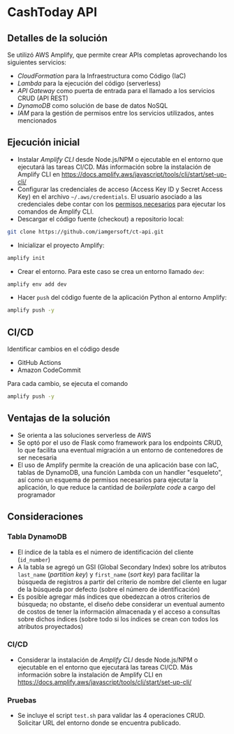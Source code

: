 # CashToday API

## Detalles de la solución

Se utilizó AWS Amplify, que permite crear APIs completas aprovechando los siguientes servicios:

- _CloudFormation_ para la Infraestructura como Código (IaC)
- _Lambda_ para la ejecución del código (serverless)
- _API Gateway_ como puerta de entrada para el llamado a los servicios CRUD (API REST)
- _DynamoDB_ como solución de base de datos NoSQL
- _IAM_ para la gestión de permisos entre los servicios utilizados, antes mencionados

## Ejecución inicial

- Instalar _Amplify CLI_ desde Node.js/NPM o ejecutable en el entorno que ejecutará las tareas CI/CD. Más información sobre la instalación de Amplify CLI en https://docs.amplify.aws/javascript/tools/cli/start/set-up-cli/
- Configurar las credenciales de acceso (Access Key ID y Secret Access Key) en el archivo `~/.aws/credentials`. El usuario asociado a las credenciales debe contar con los [permisos necesarios](https://docs.amplify.aws/javascript/tools/cli/start/set-up-cli/) para ejecutar los comandos de Amplify CLI.
- Descargar el código fuente (checkout) a repositorio local:

```bash
git clone https://github.com/iamgersoft/ct-api.git
```

- Inicializar el proyecto Amplify:

```bash
amplify init
```

- Crear el entorno. Para este caso se crea un entorno llamado `dev`:

```bash
amplify env add dev
```

- Hacer `push` del código fuente de la aplicación Python al entorno Amplify:

```bash
amplify push -y
```

## CI/CD

Identificar cambios en el código desde

- GitHub Actions
- Amazon CodeCommit

Para cada cambio, se ejecuta el comando

```bash
amplify push -y
```

## Ventajas de la solución

- Se orienta a las soluciones serverless de AWS
- Se optó por el uso de Flask como framework para los endpoints CRUD, lo que facilita una eventual migración a un entorno de contenedores de ser necesaria
- El uso de Amplify permite la creación de una aplicación base con IaC, tablas de DynamoDB, una función Lambda con un handler "esqueleto", así como un esquema de permisos necesarios para ejecutar la aplicación, lo que reduce la cantidad de _boilerplate code_ a cargo del programador

## Consideraciones

### Tabla DynamoDB

- El índice de la tabla es el número de identificación del cliente (`id_number`)
- A la tabla se agregó un GSI (Global Secondary Index) sobre los atributos `last_name` (_partition key_) y `first_name` (_sort key_) para facilitar la búsqueda de registros a partir del criterio de nombre del cliente en lugar de la búsqueda por defecto (sobre el número de identificación)
- Es posible agregar más índices que obedezcan a otros criterios de búsqueda; no obstante, el diseño debe considerar un eventual aumento de costos de tener la información almacenada y el acceso a consultas sobre dichos índices (sobre todo si los índices se crean con todos los atributos proyectados)

### CI/CD

- Considerar la instalación de _Amplify CLI_ desde Node.js/NPM o ejecutable en el entorno que ejecutará las tareas CI/CD. Más información sobre la instalación de Amplify CLI en https://docs.amplify.aws/javascript/tools/cli/start/set-up-cli/

### Pruebas

- Se incluye el script `test.sh` para validar las 4 operaciones CRUD. Solicitar URL del entorno donde se encuentra publicado.
